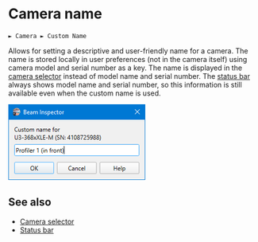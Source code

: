 # Camera name

```
► Camera ► Custom Name
```

Allows for setting a descriptive and user-friendly name for a camera. The name is stored locally in user preferences (not in the camera itself) using camera model and serial number as a key. The name is displayed in the [camera selector](./cam_selector.md) instead of model name and serial number. The [status bar](./status_bar.md) always shows model name and serial number, so this information is still available even when the custom name is used.

![Screenshot](./img/cam_name.png)

## See also

- [Camera selector](./cam_selector.md)
- [Status bar](./status_bar.md)

&nbsp;
